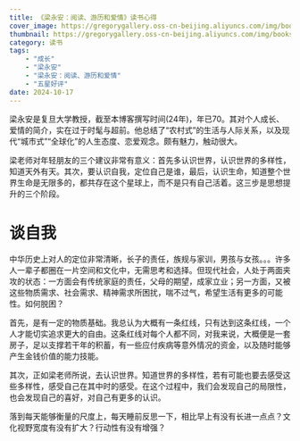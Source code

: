 ```yaml
---
title: 《梁永安：阅读、游历和爱情》读书心得
cover_image: https://gregorygallery.oss-cn-beijing.aliyuncs.com/img/books.jpeg
thumbnail: https://gregorygallery.oss-cn-beijing.aliyuncs.com/img/books.jpeg
category: 读书
tags: 
    - "成长"
    - "梁永安"
    - "梁永安：阅读、游历和爱情"
    - "五星好评"
date: 2024-10-17
---
```


梁永安是复旦大学教授，截至本博客撰写时间(24年)，年已70。其对个人成长、爱情的简介，实在过于时髦与超前。他总结了“农村式”的生活与人际关系，以及现代“城市式”“全球化”的人生态度、恋爱观念。颇有魅力，触动很大。

梁老师对年轻朋友的三个建议非常有意义：首先多认识世界，认识世界的多样性，知道天外有天。其次，要认识自我，定位自己是谁，最后，认识生命，知道整个世界生命是无限多的，都共存在这个星球上，而不是只有自己活着。这三步是思想提升的三个阶段。

# 谈自我

中华历史上对人的定位非常清晰，长子的责任，族规与家训，男孩与女孩。。。许多人一辈子都圈在一片空间和文化中，无需思考和选择。但现代社会，人处于两面夹攻的状态：一方面会有传统家庭的责任，父母的期望，成家立业；另一方面，又被这些物质需求、社会需求、精神需求所困扰，喘不过气，希望生活有更多的可能性。如何脱困？

首先，是有一定的物质基础。我总认为大概有一条红线，只有达到这条红线，一个人才能切实追求更大的自由。这条红线对每个人都不同，对我来说，大概便是一套房子，足以支撑若干年的积蓄，有一些应付疾病等意外情况的资金，以及随时能够产生金钱价值的能力技能。

其次，正如梁老师所说，去认识世界。知道世界的多样性，若有可能也要去感受这些多样性，感受自己在其中时的感受。在这个过程中，我们会发现自己的局限性，也会发现自己的喜好，对自己有更多的认识。

落到每天能够衡量的尺度上，每天睡前反思一下，相比早上有没有长进一点点？文化视野宽度有没有扩大？行动性有没有增强？
